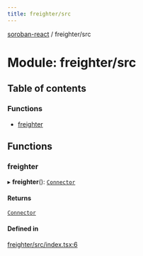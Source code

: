 ```yaml
---
title: freighter/src
---
```

[soroban-react](../README.md) / freighter/src

# Module: freighter/src

## Table of contents

### Functions

- [freighter](freighter_src.md#freighter)

## Functions

### freighter

▸ **freighter**(): [`Connector`](types_src.md#connector)

#### Returns

[`Connector`](types_src.md#connector)

#### Defined in

[freighter/src/index.tsx:6](https://github.com/mauroepce/soroban-react/blob/18cabd0/packages/freighter/src/index.tsx#L6)
